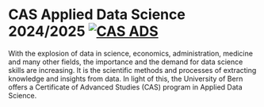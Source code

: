 # CAS Applied Data Science 2024/2025 [![CAS ADS](https://img.shields.io/badge/CAS-ADS-blue)](https://www.unibe.ch/continuing_education_programs/cas_in_applied_data_science/index_eng.html)
With the explosion of data in science, economics, administration, medicine and many other fields, the importance and the demand for data science skills are increasing. 
It is the scientific methods and processes of extracting knowledge and insights from data. 
In light of this, the University of Bern offers a Certificate of Advanced Studies (CAS) program in Applied Data Science.


